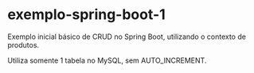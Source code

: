 # exemplo-spring-boot-1

Exemplo inicial básico de CRUD no Spring Boot, utilizando o contexto de produtos.

Utiliza somente 1 tabela no MySQL, sem AUTO_INCREMENT.
